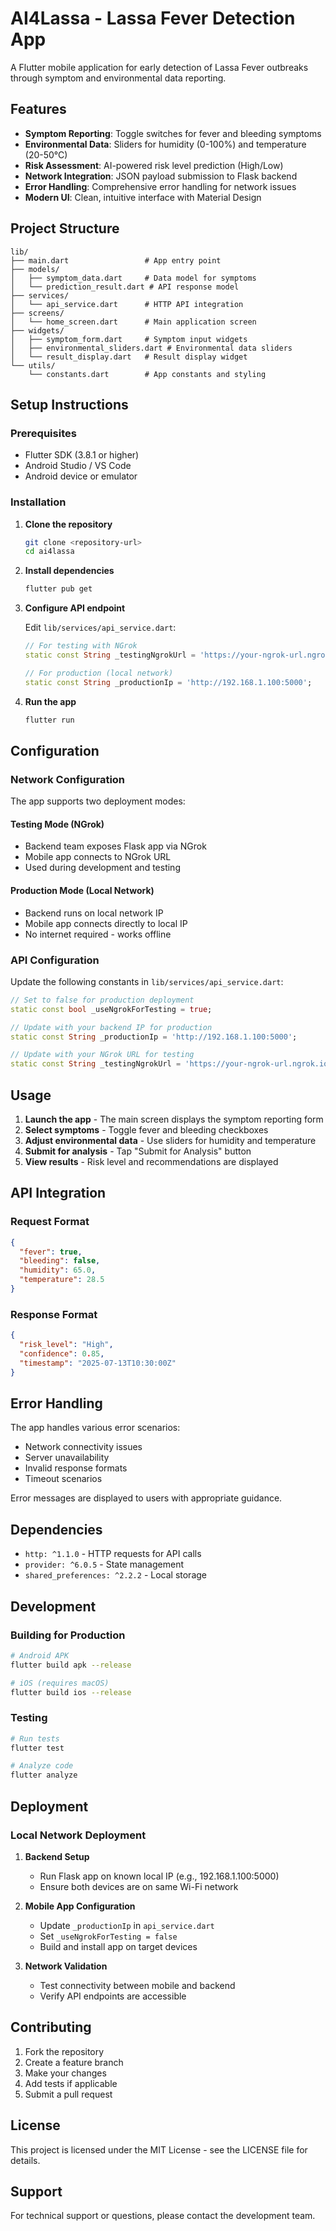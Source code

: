 # AI4Lassa - Lassa Fever Detection App

A Flutter mobile application for early detection of Lassa Fever outbreaks through symptom and environmental data reporting.

## Features

- **Symptom Reporting**: Toggle switches for fever and bleeding symptoms
- **Environmental Data**: Sliders for humidity (0-100%) and temperature (20-50°C)
- **Risk Assessment**: AI-powered risk level prediction (High/Low)
- **Network Integration**: JSON payload submission to Flask backend
- **Error Handling**: Comprehensive error handling for network issues
- **Modern UI**: Clean, intuitive interface with Material Design

## Project Structure

```
lib/
├── main.dart                 # App entry point
├── models/
│   ├── symptom_data.dart     # Data model for symptoms
│   └── prediction_result.dart # API response model
├── services/
│   └── api_service.dart      # HTTP API integration
├── screens/
│   └── home_screen.dart      # Main application screen
├── widgets/
│   ├── symptom_form.dart     # Symptom input widgets
│   ├── environmental_sliders.dart # Environmental data sliders
│   └── result_display.dart   # Result display widget
└── utils/
    └── constants.dart        # App constants and styling
```

## Setup Instructions

### Prerequisites

- Flutter SDK (3.8.1 or higher)
- Android Studio / VS Code
- Android device or emulator

### Installation

1. **Clone the repository**

   ```bash
   git clone <repository-url>
   cd ai4lassa
   ```

2. **Install dependencies**

   ```bash
   flutter pub get
   ```

3. **Configure API endpoint**

   Edit `lib/services/api_service.dart`:

   ```dart
   // For testing with NGrok
   static const String _testingNgrokUrl = 'https://your-ngrok-url.ngrok.io';

   // For production (local network)
   static const String _productionIp = 'http://192.168.1.100:5000';
   ```

4. **Run the app**
   ```bash
   flutter run
   ```

## Configuration

### Network Configuration

The app supports two deployment modes:

#### Testing Mode (NGrok)

- Backend team exposes Flask app via NGrok
- Mobile app connects to NGrok URL
- Used during development and testing

#### Production Mode (Local Network)

- Backend runs on local network IP
- Mobile app connects directly to local IP
- No internet required - works offline

### API Configuration

Update the following constants in `lib/services/api_service.dart`:

```dart
// Set to false for production deployment
static const bool _useNgrokForTesting = true;

// Update with your backend IP for production
static const String _productionIp = 'http://192.168.1.100:5000';

// Update with your NGrok URL for testing
static const String _testingNgrokUrl = 'https://your-ngrok-url.ngrok.io';
```

## Usage

1. **Launch the app** - The main screen displays the symptom reporting form
2. **Select symptoms** - Toggle fever and bleeding checkboxes
3. **Adjust environmental data** - Use sliders for humidity and temperature
4. **Submit for analysis** - Tap "Submit for Analysis" button
5. **View results** - Risk level and recommendations are displayed

## API Integration

### Request Format

```json
{
  "fever": true,
  "bleeding": false,
  "humidity": 65.0,
  "temperature": 28.5
}
```

### Response Format

```json
{
  "risk_level": "High",
  "confidence": 0.85,
  "timestamp": "2025-07-13T10:30:00Z"
}
```

## Error Handling

The app handles various error scenarios:

- Network connectivity issues
- Server unavailability
- Invalid response formats
- Timeout scenarios

Error messages are displayed to users with appropriate guidance.

## Dependencies

- `http: ^1.1.0` - HTTP requests for API calls
- `provider: ^6.0.5` - State management
- `shared_preferences: ^2.2.2` - Local storage

## Development

### Building for Production

```bash
# Android APK
flutter build apk --release

# iOS (requires macOS)
flutter build ios --release
```

### Testing

```bash
# Run tests
flutter test

# Analyze code
flutter analyze
```

## Deployment

### Local Network Deployment

1. **Backend Setup**

   - Run Flask app on known local IP (e.g., 192.168.1.100:5000)
   - Ensure both devices are on same Wi-Fi network

2. **Mobile App Configuration**

   - Update `_productionIp` in `api_service.dart`
   - Set `_useNgrokForTesting = false`
   - Build and install app on target devices

3. **Network Validation**
   - Test connectivity between mobile and backend
   - Verify API endpoints are accessible

## Contributing

1. Fork the repository
2. Create a feature branch
3. Make your changes
4. Add tests if applicable
5. Submit a pull request

## License

This project is licensed under the MIT License - see the LICENSE file for details.

## Support

For technical support or questions, please contact the development team.
